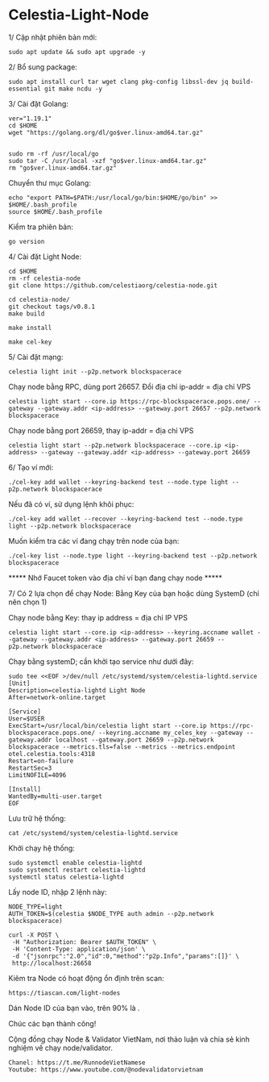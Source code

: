 # Celestia-Light-Node

1/ Cập nhật phiên bản mới:

    sudo apt update && sudo apt upgrade -y
    
2/ Bổ sung package:

    sudo apt install curl tar wget clang pkg-config libssl-dev jq build-essential git make ncdu -y
    
3/ Cài đặt Golang:

    ver="1.19.1" 
    cd $HOME 
    wget "https://golang.org/dl/go$ver.linux-amd64.tar.gz" 
    
    
    sudo rm -rf /usr/local/go 
    sudo tar -C /usr/local -xzf "go$ver.linux-amd64.tar.gz" 
    rm "go$ver.linux-amd64.tar.gz"

Chuyển thư mục Golang:

    echo "export PATH=$PATH:/usr/local/go/bin:$HOME/go/bin" >> $HOME/.bash_profile
    source $HOME/.bash_profile

Kiểm tra phiên bản:

    go version
    
4/ Cài đặt Light Node:

    cd $HOME 
    rm -rf celestia-node 
    git clone https://github.com/celestiaorg/celestia-node.git

    cd celestia-node/ 
    git checkout tags/v0.8.1
    make build 

    make install 
    
    make cel-key
    
5/ Cài đặt mạng:

    celestia light init --p2p.network blockspacerace 
 
Chạy node bằng RPC, dùng port 26657. Đổi địa chỉ ip-addr = địa chỉ VPS

    celestia light start --core.ip https://rpc-blockspacerace.pops.one/ --gateway --gateway.addr <ip-address> --gateway.port 26657 --p2p.network blockspacerace
    
Chạy node bằng port 26659, thay ip-addr = địa chỉ VPS

    celestia light start --p2p.network blockspacerace --core.ip <ip-address> --gateway --gateway.addr <ip-address> --gateway.port 26659
    
6/ Tạo ví mới:

    ./cel-key add wallet --keyring-backend test --node.type light --p2p.network blockspacerace
    
Nếu đã có ví, sử dụng lệnh khôi phục:

    ./cel-key add wallet --recover --keyring-backend test --node.type light --p2p.network blockspacerace
    
Muốn kiểm tra các ví đang chạy trên node của bạn:

    ./cel-key list --node.type light --keyring-backend test --p2p.network blockspacerace
    
***** Nhớ Faucet token vào địa chỉ ví bạn đang chạy node *****

7/ Có 2 lựa chọn để chạy Node: Bằng Key của bạn hoặc dùng SystemD (chỉ nên chọn 1)

Chạy node bằng Key: thay ip address = địa chỉ IP VPS

    celestia light start --core.ip <ip-address> --keyring.accname wallet --gateway --gateway.addr <ip-address> --gateway.port 26659 --p2p.network blockspacerace
    
Chạy bằng systemD; cần khởi tạo service như dưới đây:

    sudo tee <<EOF >/dev/null /etc/systemd/system/celestia-lightd.service
    [Unit]
    Description=celestia-lightd Light Node
    After=network-online.target

    [Service]
    User=$USER
    ExecStart=/usr/local/bin/celestia light start --core.ip https://rpc-blockspacerace.pops.one/ --keyring.accname my_celes_key --gateway --gateway.addr localhost --gateway.port 26659 --p2p.network blockspacerace --metrics.tls=false --metrics --metrics.endpoint otel.celestia.tools:4318
    Restart=on-failure
    RestartSec=3
    LimitNOFILE=4096

    [Install]
    WantedBy=multi-user.target
    EOF

Lưu trữ hệ thống:

    cat /etc/systemd/system/celestia-lightd.service
    
Khởi chạy hệ thống:

    sudo systemctl enable celestia-lightd
    sudo systemctl restart celestia-lightd
    systemctl status celestia-lightd

Lấy node ID, nhập 2 lệnh này:

    NODE_TYPE=light
    AUTH_TOKEN=$(celestia $NODE_TYPE auth admin --p2p.network blockspacerace)

    curl -X POST \
     -H "Authorization: Bearer $AUTH_TOKEN" \
     -H 'Content-Type: application/json' \
     -d '{"jsonrpc":"2.0","id":0,"method":"p2p.Info","params":[]}' \
     http://localhost:26658

Kiêm tra Node có hoạt động ổn định trên scan:

    https://tiascan.com/light-nodes
    
Dán Node ID của bạn vào, trên 90% là .

Chúc các bạn thành công!

Cộng đồng chạy Node & Validator VietNam, nơi thảo luận và chia sẻ kinh nghiệm về chạy node/validator.

    Chanel: https://t.me/RunnodeVietNamese
    Youtube: https://www.youtube.com/@nodevalidatorvietnam
